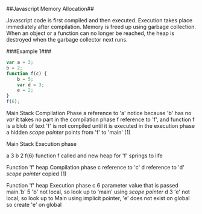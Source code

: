 ##Javascript Memory Allocation##

Javascript code is first compiled and then executed. Execution takes place immediately after compilation. Memory is freed up using garbage collection. When an object or a function can no longer be reached, the heap is destroyed when the garbage collector next runs.

###Example 1###

```javascript
var a = 3;
b = 2;
function f(c) {
    b = 5;
    var d = 3;
    e = 2;
}
f(6);
```

Main Stack
Compilation Phase
a                       reference to 'a'
                        notice because 'b' has no *var* it takes no part in the compilation phase
f                       reference to 'f', and function f is a blob of text
                        'f' is not compiled until it is executed in the execution phase
                        a hidden *scope pointer* points from 'f' to 'main' (1)

Main Stack
Execution phase

a                       3
b                       2
f(6)                    function f called and new heap for 'f' springs to life

Function 'f' heap
Compilation phase
c                       reference to 'c'
d                       reference to 'd'
                        *scope pointer* copied (1)

Function 'f' heap
Execution phase
c                       6 parameter value that is passed
main.'b'                5 'b' not local, so look up to 'main' using *scope pointer*
d                       3
                        'e' not local, so look up to Main using implicit pointer, 'e' does not exist on global so create 'e' on global
